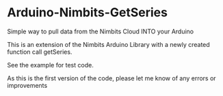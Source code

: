 Arduino-Nimbits-GetSeries
=========================

Simple way to pull data from the Nimbits Cloud INTO your Arduino

This is an extension of the Nimbits Arduino Library with a newly created function call getSeries.

See the example for test code.

As this is the first version of the code, please let me know of any errors or improvements

